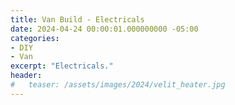 ```yaml
---
title: Van Build - Electricals
date: 2024-04-24 00:00:01.000000000 -05:00
categories:
- DIY
- Van
excerpt: "Electricals."
header:
#   teaser: /assets/images/2024/velit_heater.jpg 
---
```

